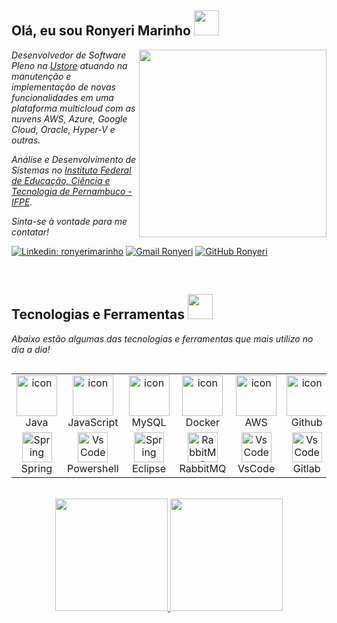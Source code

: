 <h2>Olá, eu sou Ronyeri Marinho <img src="https://media.giphy.com/media/l2C9j6q7iTi6qSYMmw/giphy.gif" width="40"/></h2>
 
<img align="right" src="https://media.giphy.com/media/QTfX9Ejfra3ZmNxh6B/giphy.gif" width="300" />

<p>
 <em>
  Desenvolvedor de Software Pleno na <a href="https://ustore.com.br/">Ustore</a> atuando na manutenção e implementação de novas funcionalidades em uma plataforma multicloud com as nuvens AWS, Azure, Google Cloud, Oracle, Hyper-V e outras.
 </em>
</p>

<p>
 <em>
  Análise e Desenvolvimento de Sistemas no <a href="https://www.ifpe.edu.br/">Instituto Federal de Educação, Ciência e Tecnologia de Pernambuco - IFPE</a>.
 </em>
</p>

<p>
 <em>
  Sinta-se à vontade para me contatar!
 </em>
 </p>

[![Linkedin: ronyerimarinho](https://img.shields.io/badge/-ronyerimarinho-blue?style=flat-square&logo=Linkedin&logoColor=white&link=https://www.linkedin.com/in/ronyeri-marinho/)](https://www.linkedin.com/in/ronyeri-marinho/)
[![Gmail Ronyeri](https://img.shields.io/badge/Gmail-D14836?style=flat-square&logo=gmail&logoColor=white&link=mailto:ronyerimarinho19@gmail.com)](mailto:ronyerimarinho19@gmail.com)
[![GitHub Ronyeri](https://img.shields.io/github/followers/ronny-souza?label=follow&style=social)](https://github.com/ronny-souza)

<br/>
<div>
<h2>Tecnologias e Ferramentas <img src="https://media.giphy.com/media/6LTJ4inRqlvmxtbLuV/giphy.gif" width="40"/></h2>
 
 <p>
 <em>
  Abaixo estão algumas das tecnologias e ferramentas que mais utilizo no dia a dia!
 </em>
 </p>
 
 <div style="display: flex; align-items: flex-start; align: center">
<table> 
 <tr>
  <td align="center" width="96">
   <img src="https://techstack-generator.vercel.app/java-icon.svg" alt="icon" width="65" height="65" />
   <br>Java
  </td>
  <td align="center" width="96">
   <img src="https://techstack-generator.vercel.app/js-icon.svg" alt="icon" width="65" height="65" />
   <br>JavaScript
  </td>
    <td align="center" width="96">
   <img src="https://techstack-generator.vercel.app/mysql-icon.svg" alt="icon" width="65" height="65" />
    <br>MySQL
  </td>
    <td align="center" width="96">
   <img src="https://techstack-generator.vercel.app/docker-icon.svg" alt="icon" width="65" height="65" />
   <br>Docker
  </td>
      <td align="center" width="96">
        <img src="https://techstack-generator.vercel.app/aws-icon.svg" alt="icon" width="65" height="65" />
      <br>AWS
    </td>
    <td align="center" width="96">
        <img src="https://techstack-generator.vercel.app/github-icon.svg" alt="icon" width="65" height="65" />
      <br>Github
    </td>
        <td align="center" width="96">
        <img src="https://techstack-generator.vercel.app/restapi-icon.svg" alt="icon" width="65" height="65" />
      <br>API
    </td>
 </tr>
 <tr>
    <td align="center"  width="96">
   <img src="https://skillicons.dev/icons?i=spring" width="48" height="48" alt="Spring" />
   <br>Spring
  </td>
    <td align="center" width="96">
   <img src="https://skillicons.dev/icons?i=powershell" width="48" height="48" alt="VsCode" />
   <br>Powershell
  </td>
  <td align="center"  width="96">
   <img src="https://skillicons.dev/icons?i=eclipse" width="48" height="48" alt="Spring" />
   <br>Eclipse
  </td>
  <td align="center"  width="96">
   <img src="https://skillicons.dev/icons?i=rabbitmq" width="48" height="48" alt="RabbitMQ" />
   <br>RabbitMQ
  </td>
  <td align="center" width="96">
   <img src="https://skillicons.dev/icons?i=vscode" width="48" height="48" alt="VsCode" />
    <br>VsCode
  </td>
      <td align="center" width="96">
   <img src="https://skillicons.dev/icons?i=gitlab" width="48" height="48" alt="VsCode" />
   <br>Gitlab
  </td>
    <td align="center" width="96"> 
        <img src="https://user-images.githubusercontent.com/25181517/192108372-f71d70ac-7ae6-4c0d-8395-51d8870c2ef0.png" width="48" height="48" alt="Git" />
      <br>Git
    </td>
 </tr>
</table>
<br><br>


</div>

<br/>
<div>
 <div style="display: flex; align-items: center; justify-content: center">
  <a href="https://github.com/ronny-souza">
  <img height="180em" src="https://github-readme-stats.vercel.app/api?username=ronny-souza&show_icons=true&theme=dracula&include_all_commits=true&count_private=true"/>
  <img height="180em" src="https://github-readme-stats.vercel.app/api/top-langs/?username=ronny-souza&layout=compact&langs_count=7&theme=dracula"/>
</div>
